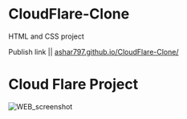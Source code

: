 # CloudFlare-Clone
HTML and CSS project

Publish link || [ashar797.github.io/CloudFlare-Clone/](https://ashar797.github.io/CloudFlare-Clone/)

# Cloud Flare Project

![WEB_screenshot](https://github.com/ASHAR797/CloudFlare-Clone/assets/111843979/f96649a8-cf37-4fb7-857c-e767a210099b)

